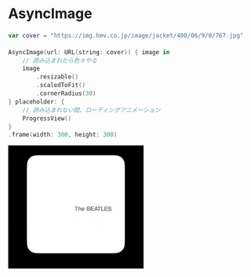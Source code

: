 # AsyncImage

```swift
var cover = "https://img.hmv.co.jp/image/jacket/400/06/9/0/767.jpg"

AsyncImage(url: URL(string: cover)) { image in
    // 読み込まれたら色々やる
    image
        .resizable()
        .scaledToFit()
        .cornerRadius(30)
} placeholder: {
    // 読み込まれない間、ローディングアニメーション
    ProgressView()
}
.frame(width: 300, height: 300)
```

<img src="/Images/View/ImageAsync.png">
